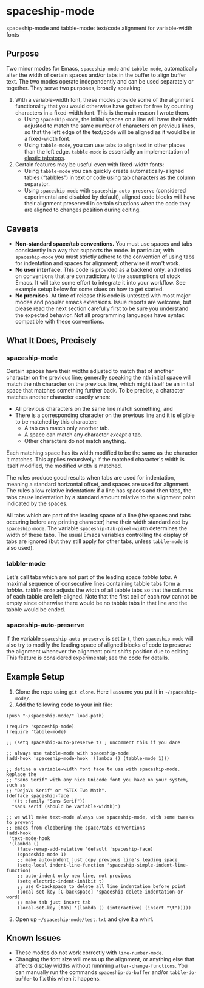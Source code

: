 # spaceship-mode
spaceship-mode and tabble-mode: text/code alignment for variable-width fonts

## Purpose

Two minor modes for Emacs, `spaceship-mode` and `tabble-mode`, automatically alter the width of certain spaces and/or tabs in the buffer to align buffer text.  The two modes operate independently and can be used separately or together.  They serve two purposes, broadly speaking:

1. With a variable-width font, these modes provide some of the alignment functionality that you would otherwise have gotten for free by counting characters in a fixed-width font.  This is the main reason I wrote them.
	* Using `spaceship-mode`, the initial spaces on a line will have their width adjusted to match the same number of characters on previous lines, so that the left edge of the text/code will be aligned as it would be in a fixed-width font.
	* Using `tabble-mode`, you can use tabs to align text in other places than the left edge.  `tabble-mode` is essentially an implementation of [elastic tabstops](https://nickgravgaard.com/elastic-tabstops/).
2. Certain features may be useful even with fixed-width fonts:
	* Using `tabble-mode` you can quickly create automatically-aligned tables (“tabbles”) in text or code using tab characters as the column separator.
	* Using `spaceship-mode` with `spaceship-auto-preserve` (considered experimental and disabled by default), aligned code blocks will have their alignment preserved in certain situations when the code they are aligned to changes position during editing.

## Caveats

* **Non-standard space/tab conventions.** You must use spaces and tabs consistently in a way that supports the mode.  In particular, with `spaceship-mode` you must strictly adhere to the convention of using tabs for indentation and spaces for alignment; otherwise it won't work.
* **No user interface.** This code is provided as a backend only, and relies on conventions that are contradictory to the assumptions of stock Emacs. It will take some effort to integrate it into your workflow.  See example setup below for some clues on how to get started.
* **No promises.** At time of release this code is untested with most major modes and popular emacs extensions.  Issue reports are welcome, but please read the next section carefully first to be sure you understand the expected behavior.  Not all programming languages have syntax compatible with these conventions.

## What It Does, Precisely

### spaceship-mode

Certain spaces have their widths adjusted to match that of another character on the previous line; generally speaking the nth initial space will match the nth character on the previous line, which might itself be an initial space that matches something further back.  To be precise, a character matches another character exactly when:

* All previous characters on the same line match something, and
* There is a corresponding character on the previous line and it is eligible to be matched by this character:
	* A tab can match only another tab.
	* A space can match any character *except* a tab.
	* Other characters do not match anything.

Each matching space has its width modified to be the same as the character it matches.  This applies recursively: if the matched character's width is itself modified, the modified width is matched.

The rules produce good results when tabs are used for indentation, meaning a standard horizontal offset, and spaces are used for alignment.  The rules allow relative indentation: if a line has spaces and then tabs, the tabs cause indentation by a standard amount relative to the alignment point indicated by the spaces.

All tabs which are part of the leading space of a line (the spaces and tabs occuring before any printing character) have their width standardized by `spaceship-mode`.  The variable `spaceship-tab-pixel-width` determines the width of these tabs.  The usual Emacs variables controlling the display of tabs are ignored (but they still apply for other tabs, unless `tabble-mode` is also used).

### tabble-mode

Let's call tabs which are not part of the leading space *tabble tabs*.  A maximal sequence of consecutive lines containing tabble tabs form a *tabble*.  `tabble-mode` adjusts the width of all tabble tabs so that the columns of each tabble are left-aligned.  Note that the first cell of each row cannot be empty since otherwise there would be no tabble tabs in that line and the tabble would be ended.

### spaceship-auto-preserve

If the variable `spaceship-auto-preserve` is set to `t`, then `spaceship-mode` will also try to modify the leading space of aligned blocks of code to preserve the alignment whenever the alignment point shifts position due to editing.  This feature is considered experimental; see the code for details.

## Example Setup

1. Clone the repo using `git clone`.  Here I assume you put it in `~/spaceship-mode/`.
2. Add the following code to your init file:
```
(push "~/spaceship-mode/" load-path)

(require 'spaceship-mode)
(require 'tabble-mode)

;; (setq spaceship-auto-preserve t) ; uncomment this if you dare

;; always use tabble-mode with spaceship-mode
(add-hook 'spaceship-mode-hook '(lambda () (tabble-mode 1)))

;; define a variable-width font face to use with spaceship-mode.  Replace the
;; "Sans Serif" with any nice Unicode font you have on your system, such as
;; "DejaVu Serif" or "STIX Two Math".
(defface spaceship-face
  '((t :family "Sans Serif"))
  "sans serif (should be variable-width)")
	
;; we will make text-mode always use spaceship-mode, with some tweaks to prevent
;; emacs from clobbering the space/tabs conventions
(add-hook
 'text-mode-hook
 '(lambda ()
    (face-remap-add-relative 'default 'spaceship-face)
    (spaceship-mode 1)
    ;; make auto-indent just copy previous line's leading space
    (setq-local indent-line-function 'spaceship-simple-indent-line-function)
    ;; auto-indent only new line, not previous
    (setq electric-indent-inhibit t)
    ;; use C-backspace to delete all line indentation before point
    (local-set-key [C-backspace] 'spaceship-delete-indentation-or-word)
    ;; make tab just insert tab
    (local-set-key [tab] '(lambda () (interactive) (insert "\t")))))
```
3. Open up `~/spaceship-mode/test.txt` and give it a whirl.

## Known Issues

* These modes do not work correctly with `line-number-mode`.
* Changing the font size will mess up the alignment, or anything else that affects display widths without runnning `after-change-functions`.  You can manually run the commands `spaceship-do-buffer` and/or `tabble-do-buffer` to fix this when it happens.
